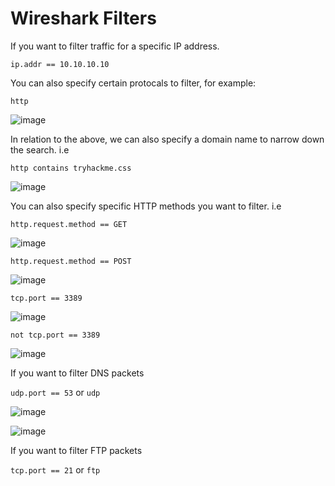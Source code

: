 # Wireshark Filters

If you want to filter traffic for a specific IP address.

`ip.addr == 10.10.10.10`

You can also specify certain protocals to filter, for example:

`http`

![image](https://user-images.githubusercontent.com/58165365/145465963-7e3a8ab1-68a5-490d-b487-31c7cb7278f0.png)

In relation to the above, we can also specify a domain name to narrow down the search. i.e

`http contains tryhackme.css`

![image](https://user-images.githubusercontent.com/58165365/145466585-cc23f46d-b6c3-41d1-a4cb-c19b2ec77ed8.png)

You can also specify specific HTTP methods you want to filter. i.e

`http.request.method == GET`

![image](https://user-images.githubusercontent.com/58165365/145689759-c7289923-d37f-4bc7-9a3f-92b57d2e6d95.png)

`http.request.method == POST`

![image](https://user-images.githubusercontent.com/58165365/145689777-5587c824-a8b9-4bf6-97a9-ade6eaf2939b.png)


`tcp.port == 3389`

![image](https://user-images.githubusercontent.com/58165365/145468457-d7e55164-9132-4d1d-aad2-d911800811ff.png)


`not tcp.port == 3389`

![image](https://user-images.githubusercontent.com/58165365/145469124-6f6c2f88-ad70-452f-ab25-4f3fd7d82f3a.png)

If you want to filter DNS packets

`udp.port == 53` or `udp`

![image](https://user-images.githubusercontent.com/58165365/145690707-e53c1d53-4d11-4ea1-bb11-b2e56e8207bf.png)

![image](https://user-images.githubusercontent.com/58165365/145690723-0d0111dc-b37c-41e4-9f52-72af47dbad29.png)

If you want to filter FTP packets

`tcp.port == 21` or `ftp`

